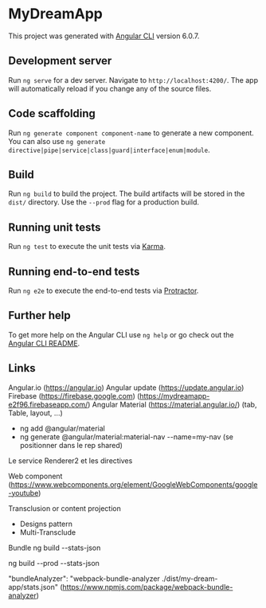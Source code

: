 # MyDreamApp

This project was generated with [Angular CLI](https://github.com/angular/angular-cli) version 6.0.7.

## Development server

Run `ng serve` for a dev server. Navigate to `http://localhost:4200/`. The app will automatically reload if you change any of the source files.

## Code scaffolding

Run `ng generate component component-name` to generate a new component. You can also use `ng generate directive|pipe|service|class|guard|interface|enum|module`.

## Build

Run `ng build` to build the project. The build artifacts will be stored in the `dist/` directory. Use the `--prod` flag for a production build.

## Running unit tests

Run `ng test` to execute the unit tests via [Karma](https://karma-runner.github.io).

## Running end-to-end tests

Run `ng e2e` to execute the end-to-end tests via [Protractor](http://www.protractortest.org/).

## Further help

To get more help on the Angular CLI use `ng help` or go check out the [Angular CLI README](https://github.com/angular/angular-cli/blob/master/README.md).


## Links
Angular.io (https://angular.io)
Angular update (https://update.angular.io)
Firebase (https://firebase.google.com) (https://mydreamapp-e2f96.firebaseapp.com/)
Angular Material (https://material.angular.io/) (tab, Table, layout, ...)
- ng add @angular/material
- ng generate @angular/material:material-nav --name=my-nav (se positionner dans le rep shared)

Le service Renderer2 et les directives

Web component (https://www.webcomponents.org/element/GoogleWebComponents/google-youtube)


Transclusion or content projection
- Designs pattern
- Multi-Transclude

Bundle
ng build --stats-json

ng build --prod --stats-json

"bundleAnalyzer": "webpack-bundle-analyzer ./dist/my-dream-app/stats.json"
(https://www.npmjs.com/package/webpack-bundle-analyzer)

